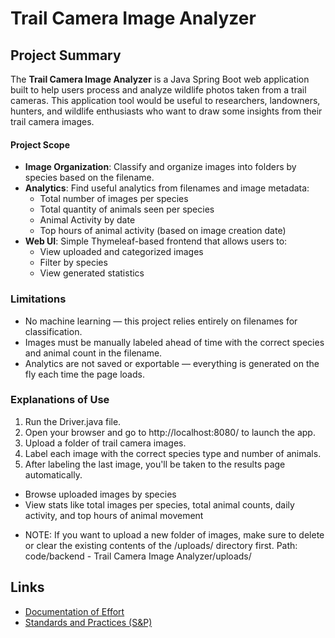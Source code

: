 # Trail Camera Image Analyzer

## Project Summary  
The **Trail Camera Image Analyzer** is a Java Spring Boot web application built to help users process and analyze wildlife photos taken from a trail cameras. This application tool would be useful to researchers, landowners, hunters, and wildlife enthusiasts who want to draw some insights from their trail camera images.
 
#### Project Scope
- **Image Organization**: Classify and organize images into folders by species based on the filename.
- **Analytics**: Find useful analytics from filenames and image metadata:
  - Total number of images per species
  - Total quantity of animals seen per species
  - Animal Activity by date
  - Top hours of animal activity (based on image creation date)
- **Web UI**: Simple Thymeleaf-based frontend that allows users to:
  - View uploaded and categorized images
  - Filter by species
  - View generated statistics 

### Limitations
- No machine learning — this project relies entirely on filenames for classification.
- Images must be manually labeled ahead of time with the correct species and animal count in the filename.
- Analytics are not saved or exportable — everything is generated on the fly each time the page loads.

### Explanations of Use
1. Run the Driver.java file.
2. Open your browser and go to http://localhost:8080/ to launch the app.
3. Upload a folder of trail camera images.
4. Label each image with the correct species type and number of animals.
5. After labeling the last image, you'll be taken to the results page automatically. 
  - Browse uploaded images by species
  - View stats like total images per species, total animal counts, daily activity, and top hours of animal movement
* NOTE: If you want to upload a new folder of images, make sure to delete or clear the existing contents of the /uploads/ directory first.
Path: code/backend - Trail Camera Image Analyzer/uploads/

## Links
* [Documentation of Effort](https://github.com/gabegalindo24/CYBR_408_Final_Project/blob/main/docs/DOCUMENTATION.md)
* [Standards and Practices (S&P)](https://github.com/gabegalindo24/CYBR_408_Final_Project/blob/main/docs/S%26P.md)
